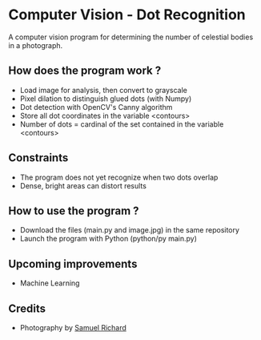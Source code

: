 # Computer Vision - Dot Recognition
A computer vision program for determining the number of celestial bodies in a photograph.

## How does the program work ?

- Load image for analysis, then convert to grayscale
- Pixel dilation to distinguish glued dots (with Numpy)
- Dot detection with OpenCV's Canny algorithm
- Store all dot coordinates in the variable \<contours>
- Number of dots = cardinal of the set contained in the variable \<contours>

## Constraints

- The program does not yet recognize when two dots overlap
- Dense, bright areas can distort results

## How to use the program ?

- Download the files (main.py and image.jpg) in the same repository
- Launch the program with Python (python/py main.py)

## Upcoming improvements 

- Machine Learning 

## Credits 

- Photography by [Samuel Richard](https://unsplash.com/fr/@mumbolicious)

